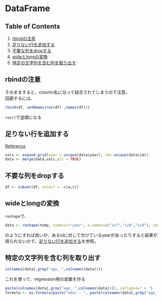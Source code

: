 # DataFrame

## Table of Contents
1. [rbindの注意](#rbindの注意)
2. [足りない行を追加する](#足りない行を追加する)
3. [不要な列をdropする](#不要な列をdropする)
4. [wideとlongの変換](#wideとlongの変換)
5. [特定の文字列を含む列を取り出す](#特定の文字列を含む列を取り出す)

## rbindの注意
そのまますると、column名に沿って結合されてしまうので注意。  
回避するには、
```r
rbind(df, setNames(rev(df) ,names(df)))
```
`rev()`で逆順になる

## 足りない行を追加する
[Reference](http://stackoverflow.com/questions/9996452/r-find-and-add-missing-non-existing-rows-in-time-related-data-frame)
```r
vals <- expand.grid(year = unique(data$year), id= unique(data$id))
data <- merge(data,vals,all = TRUE)
```
## 不要な列をdropする
```r
df <- subset(df, select = -c(a,c))
```

## wideとlongの変換
`reshape`で、
```r
data <- reshape(temp, timevar="year", v.names=c("iv7","iv8","iv9"), idvar="id", direction="wide")
```
のようにすれば良いが、あるidに対して欠けているyearがあったりすると結果が得られないので、[足りない行を追加する](#足りない行を追加する)を参照。

## 特定の文字列を含む列を取り出す
```r
colnames(data[,grep("age_.",colnames(data))])
```
これを使って、regression用の変数を作る
```r
paste(colnames(data[,grep("age_.",colnames(data))]), collapse=" + ")
formula <- as.formula(paste("educ ~ ", paste(colnames(data[,grep("age_.",colnames(data))]), collapse=" + ")))
```
